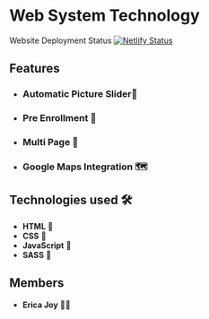 # Web System Technology
Website Deployment Status
[![Netlify Status](https://api.netlify.com/api/v1/badges/90f28f41-46e1-4e35-9838-b65f26c1d3a5/deploy-status)](https://app.netlify.com/sites/exactenrollment/deploys)

## Features

- ### **Automatic Picture Slider💯** 
- ### **Pre Enrollment 🥳** 
- ### **Multi Page 💎**
- ### **Google Maps Integration 🗺️** 

## Technologies used 🛠️

- **HTML** 🚀
- **CSS** 🚀
- **JavaScript** 🚀
- **SASS** 🚀

## Members

- **Erica Joy** 🧑‍💻
